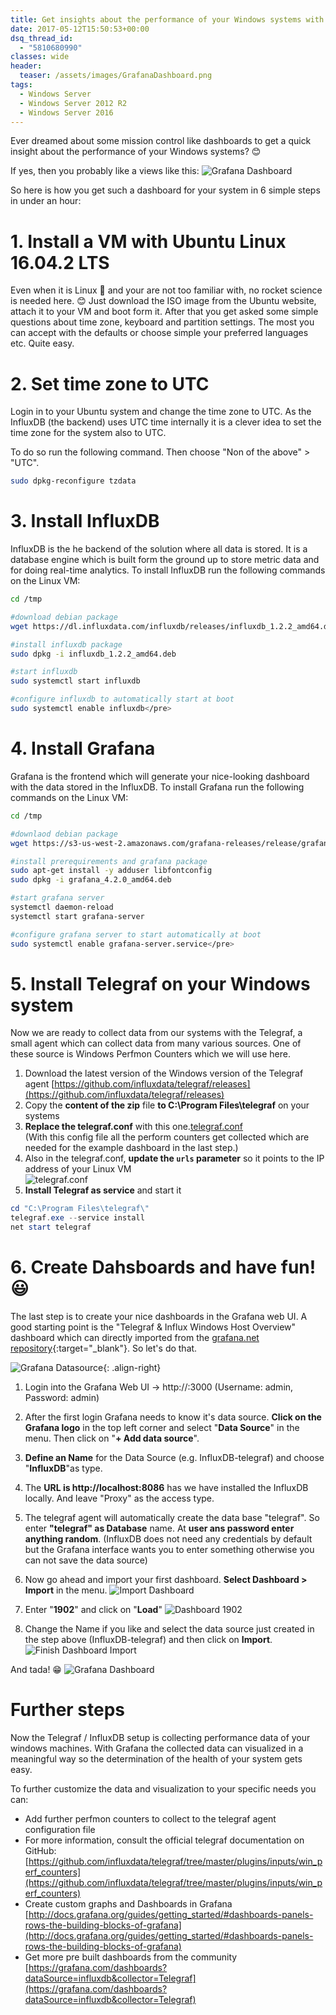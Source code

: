 ```yaml
---
title: Get insights about the performance of your Windows systems with Grafana
date: 2017-05-12T15:50:53+00:00
dsq_thread_id:
  - "5810680990"
classes: wide
header:
  teaser: /assets/images/GrafanaDashboard.png
tags:
  - Windows Server
  - Windows Server 2012 R2
  - Windows Server 2016
---
```


Ever dreamed about some mission control like dashboards to get a quick insight about the performance of your Windows systems? 😊

If yes, then you probably like a views like this:
![Grafana Dashboard](/assets/images/GrafanaDashboard.png)

So here is how you get such a dashboard for your system in 6 simple steps in under an hour:

# 1. Install a VM with Ubuntu Linux 16.04.2 LTS

Even when it is Linux 🐧 and your are not too familiar with, no rocket science is needed here. 😊 Just download the ISO image from the Ubuntu website, attach it to your VM and boot form it. After that you get asked some simple questions about time zone, keyboard and partition settings. The most you can accept with the defaults or choose simple your preferred languages etc. Quite easy.

# 2. Set time zone to UTC

Login in to your Ubuntu system and change the time zone to UTC. As the InfluxDB (the backend) uses UTC time internally it is a clever idea to set the time zone for the system also to UTC.
  
To do so run the following command. Then choose "Non of the above" > "UTC".

```bash
sudo dpkg-reconfigure tzdata
```

# 3. Install InfluxDB

InfluxDB is the he backend of the solution where all data is stored. It is a database engine which is built form the ground up to store metric data and for doing real-time analytics.
To install InfluxDB run the following commands on the Linux VM:

```bash
cd /tmp

#download debian package
wget https://dl.influxdata.com/influxdb/releases/influxdb_1.2.2_amd64.deb

#install influxdb package
sudo dpkg -i influxdb_1.2.2_amd64.deb

#start influxdb
sudo systemctl start influxdb

#configure influxdb to automatically start at boot
sudo systemctl enable influxdb</pre>
```

# 4. Install Grafana

Grafana is the frontend which will generate your nice-looking dashboard with the data stored in the InfluxDB. To install Grafana run the following commands on the Linux VM:

```bash
cd /tmp

#downlaod debian package
wget https://s3-us-west-2.amazonaws.com/grafana-releases/release/grafana_4.2.0_amd64.deb

#install prerequirements and grafana package
sudo apt-get install -y adduser libfontconfig
sudo dpkg -i grafana_4.2.0_amd64.deb

#start grafana server
systemctl daemon-reload
systemctl start grafana-server

#configure grafana server to start automatically at boot
sudo systemctl enable grafana-server.service</pre>
```

# 5. Install Telegraf on your Windows system

Now we are ready to collect data from our systems with the Telegraf, a small agent which can collect data from many various sources. One of these source is Windows Perfmon Counters which we will use here.

1. Download the latest version of the Windows version of the Telegraf agent  [https://github.com/influxdata/telegraf/releases](https://github.com/influxdata/telegraf/releases)
2. Copy the **content of the zip** file **to C:\Program Files\telegraf** on your systems
3. **Replace the telegraf.conf** with this one.[telegraf.conf](https://www.jofe.ch/wp-content/uploads/2017/05/telegraf.conf)  
(With this config file all the perform counters get collected which are needed for the example dashboard in the last step.)
4. Also in the telegraf.conf, **update the ```urls``` parameter** so it points to the IP address of your Linux VM  
![telegraf.conf](/assets/images/telegrafconf.png)
5. **Install Telegraf as service** and start it
```powershell
cd "C:\Program Files\telegraf\"
telegraf.exe --service install
net start telegraf
```

# 6. Create Dahsboards and have fun! 😃

The last step is to create your nice dashboards in the Grafana web UI. A good starting point is the "Telegraf & Influx Windows Host Overview" dashboard which can directly imported from the [grafana.net repository](https://grafana.com/dashboards/1902){:target="_blank"}.
So let's do that.

![Grafana Datasource](/assets/images/grafana-datasource.png){: .align-right}

1. Login into the Grafana Web UI -> http://<your linux VM IP>:3000 (Username: admin, Password: admin)  

2. After the first login Grafana needs to know it's data source. **Click on the Grafana logo** in the top left corner and select "**Data Source**" in the menu. Then click on "**+ Add data source**".

3. **Define an Name** for the Data Source (e.g. InfluxDB-telegraf) and choose "**InfluxDB**"as type.

4. The **URL is http://localhost:8086** has we have installed the InfluxDB locally. And leave "Proxy" as the access type.
  
5. The telegraf agent will automatically create the data base "telegraf". So enter **"telegraf" as Database** name. At **user ans password enter anything random**. (InfluxDB does not need any credentials by default but the Grafana interface wants you to enter something otherwise you can not save the data source)  

6. Now go ahead and import your first dashboard. **Select Dashboard > Import** in the menu.
![Import Dashboard](/assets/images/Import-Grafana-Dashboard.png)

7. Enter "**1902**" and click on "**Load**"
![Dashboard 1902](/assets/images/1902Dashboard.png)

8. Change the Name if you like and select the data source just created in the step above (InfluxDB-telegraf) and then click on **Import**.
![Finish Dashboard Import](/assets/images/Import-Grafana-Dashboard-Finish.png)

And tada! 😁
![Grafana Dashboard](/assets/images/GrafanaDashboard.png)

# Further steps

Now the Telegraf / InfluxDB setup is collecting performance data of your windows machines. With Grafana the collected data can visualized in a meaningful way so the determination of the health of your system gets easy.

To further customize the data and visualization to your specific needs you can:

* Add further perfmon counters to collect to the telegraf agent configuration file
* For more information, consult the official telegraf documentation on GitHub:  [https://github.com/influxdata/telegraf/tree/master/plugins/inputs/win_perf_counters](https://github.com/influxdata/telegraf/tree/master/plugins/inputs/win_perf_counters)
* Create custom graphs and Dashboards in Grafana  [http://docs.grafana.org/guides/getting_started/#dashboards-panels-rows-the-building-blocks-of-grafana](http://docs.grafana.org/guides/getting_started/#dashboards-panels-rows-the-building-blocks-of-grafana)
* Get more pre built dashboards from the community  
[https://grafana.com/dashboards?dataSource=influxdb&collector=Telegraf](https://grafana.com/dashboards?dataSource=influxdb&collector=Telegraf)